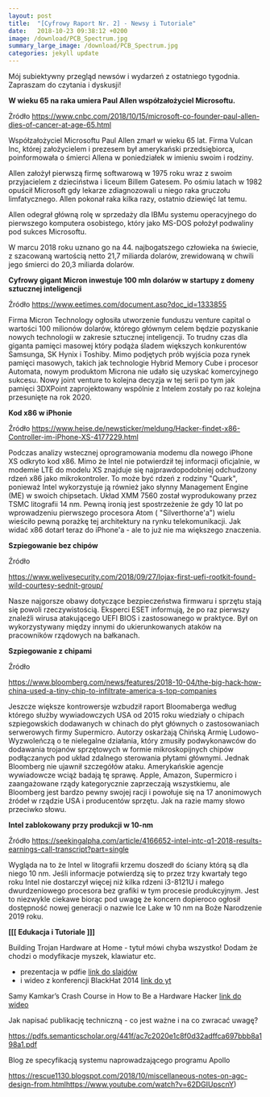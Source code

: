 ```yaml
---
layout: post
title:  "[Cyfrowy Raport Nr. 2] - Newsy i Tutoriale"
date:   2018-10-23 09:38:12 +0200
image: /download/PCB_Spectrum.jpg
summary_large_image: /download/PCB_Spectrum.jpg
categories: jekyll update
---
```




Mój subiektywny przegląd newsów i wydarzeń z ostatniego tygodnia. Zapraszam do czytania i dyskusji!

**W wieku 65 na raka umiera Paul Allen współzałożyciel Microsoftu.**

Żródło <https://www.cnbc.com/2018/10/15/microsoft-co-founder-paul-allen-dies-of-cancer-at-age-65.html>

Współzałożyciel Microsoftu Paul Allen zmarł w wieku 65 lat. Firma Vulcan Inc, której założycielem i prezesem był amerykański przedsiębiorca, poinformowała o śmierci Allena w poniedziałek w imieniu swoim i rodziny. 

Allen założył pierwszą firmę softwarową w 1975 roku wraz z swoim przyjacielem z dzieciństwa i liceum Billem Gatesem. Po ośmiu latach w 1982 opuścił Microsoft gdy lekarze zdiagnozowali u niego raka gruczołu limfatycznego. Allen pokonał raka kilka razy, ostatnio dziewięć lat temu. 

Allen odegrał główną rolę w sprzedaży dla IBMu systemu operacyjnego do pierwszego komputera osobistego, który jako MS-DOS położył podwaliny pod sukces Microsoftu. 

W marcu 2018 roku uznano go na 44. najbogatszego człowieka na świecie, z szacowaną wartością netto 21,7 miliarda dolarów, zrewidowaną w chwili jego śmierci do 20,3 miliarda dolarów.

**Cyfrowy gigant Micron inwestuje 100 mln dolarów w startupy z domeny sztucznej inteligencji**

Źródło <https://www.eetimes.com/document.asp?doc_id=1333855>

Firma Micron Technology ogłosiła utworzenie funduszu venture capital o wartości 100 milionów dolarów, którego głównym celem będzie pozyskanie nowych technologii w zakresie sztucznej inteligencji. To trudny czas dla giganta pamięci masowej który podąża śladem większych konkurentów Samsunga, SK Hynix i Toshiby. Mimo podjętych prób wyjścia poza rynek pamięci masowych, takich jak technologie Hybrid Memory Cube i procesor Automata, nowym produktom Microna nie udało się uzyskać komercyjnego sukcesu. Nowy joint venture to kolejna decyzja w tej serii po tym jak pamięci 3DXPoint zaprojektowany wspólnie z Intelem zostały po raz kolejna przesunięte na rok 2020.

**Kod x86 w iPhonie**

Źródło <https://www.heise.de/newsticker/meldung/Hacker-findet-x86-Controller-im-iPhone-XS-4177229.html>

Podczas analizy wstecznej oprogramowania modemu dla nowego iPhone XS odkryto kod x86. Mimo że Intel nie potwierdził tej informacji oficjalnie, w  modemie LTE do modelu XS znajduje się najprawdopodobniej odchudzony rdzeń x86 jako mikrokontroler. To może być rdzeń z rodziny "Quark", ponieważ Intel wykorzystuje ją również jako słynny Management Engine (ME) w swoich chipsetach. Układ XMM 7560 został wyprodukowany przez TSMC litografii 14 nm. Pewną ironią jest spostrzeżenie że gdy 10 lat po wprowadzeniu pierwszego procesora Atom ( "Silverthorne'a") wielu wieściło pewną porażkę tej architektury na rynku telekomunikacji. Jak widać x86 dotarł teraz do iPhone'a - ale to już nie ma większego znaczenia.

**Szpiegowanie bez chipów** 

Źródło 

<https://www.welivesecurity.com/2018/09/27/lojax-first-uefi-rootkit-found-wild-courtesy-sednit-group/>

Nasze najgorsze obawy dotyczące bezpieczeństwa firmwaru i sprzętu stają się powoli rzeczywistością. Eksperci ESET informują, że po raz pierwszy znaleźli wirusa atakującego UEFI BIOS i zastosowanego w praktyce. Był on wykorzystywany między innymi do ukierunkowanych ataków na pracowników rządowych na bałkanach.

**Szpiegowanie z chipami**

Źródło 

<https://www.bloomberg.com/news/features/2018-10-04/the-big-hack-how-china-used-a-tiny-chip-to-infiltrate-america-s-top-companies>

Jeszcze większe kontrowersje wzbudził raport Bloomaberga według którego służby wywiadowczych USA od 2015 roku wiedziały o chipach szpiegowskich dodawanych w chinach do płyt głównych o zastosowaniach serwerowych firmy Supermicro. Autorzy oskarżają  Chińską Armię Ludowo-Wyzwoleńczą o te nielegalne działania, który zmusiły podwykonawców do dodawania trojanów sprzętowych w formie mikroskopijnych chipów podłączanych pod układ zdalnego sterowania płytami głównymi. Jednak Bloomberg nie ujawnił szczegółów ataku.  Amerykańskie agencje wywiadowcze wciąż badają tę sprawę. Apple, Amazon, Supermicro i zaangażowane rządy kategorycznie zaprzeczają wszystkiemu, ale Bloomberg jest bardzo pewny swojej racji i powołuje się na 17 anonimowych źródeł w rządzie USA i producentów sprzętu. Jak na razie mamy słowo przeciwko słowu. 

**Intel zablokowany przy produkcji w 10-nm** 

Źródło <https://seekingalpha.com/article/4166652-intel-intc-q1-2018-results-earnings-call-transcript?part=single>

Wygląda na to że Intel w litografii krzemu doszedł do ściany którą są dla niego 10 nm. Jeśli informacje potwierdzą się to przez trzy kwartały tego roku Intel nie dostarczył więcej niż kilka rdzeni i3-8121U i małego dwurdzeniowego procesora bez grafiki w tym procesie produkcyjnym. Jest to niezwykle ciekawe biorąc pod uwagę że koncern dopieroco ogłosił dostępność nowej generacji o nazwie Ice Lake w 10 nm na Boże Narodzenie 2019 roku.

**[[[ Edukacja i Tutoriale ]]]**

Building Trojan Hardware at Home - tytuł mówi chyba wszystko! Dodam że chodzi o modyfikacje myszek, klawiatur etc.

- prezentacja w pdfie [link do slajdów](https://www.blackhat.com/docs/asia-14/materials/Dunning/Asia-14-Dunning-Building-Trojan-Hardware-At-Home.pdf)
- i wideo z konferencji BlackHat 2014 [link do yt](https://www.youtube.com/watch?v=QJ4KZ8vlo4g)

Samy Kamkar’s Crash Course in How to Be a Hardware Hacker [link do wideo](https://www.youtube.com/watch?v=tlwXmNnXeSY)

Jak napisać publikację techniczną - co jest ważne i na co zwracać uwagę?

<https://pdfs.semanticscholar.org/441f/ac7c2020e1c8f0d32adffca697bbb8a198a1.pdf>

Blog ze specyfikacją systemu naprowadzającego programu Apollo

<https://rescue1130.blogspot.com/2018/10/miscellaneous-notes-on-agc-design-from.html>https://www.youtube.com/watch?v=62DGIUpscnY)